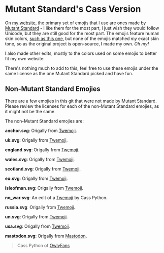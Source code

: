 # Mutant Standard's Cass Version

On [my website](https://github.com/DynTylluan/owly.fans), the primary set of emojis that I use are ones made by [Mutant Standard](https://mutant.tech) - I like them for the most part, I just wish they would follow Unicode, but they are still good for the most part. The emojis feature human skin colors, [such as this one](https://github.com/mutantstandard/build/blob/master/input/expressions/hands/hmn/wave%20%5Bhmn%5D.svg), but none of the emojis matched _my_ exact skin tone, so as the original project is open-source, I made my own. _Oh my!_

I also made other edits, mostly to the colors used on some emojis to better fit my own website.

There's nothing much to add to this, feel free to use these emojis under the same license as the one Mutant Standard picked and have fun.

## Non-Mutant Standard Emojies

There are a few emojies in this git that were not made by Mutant Standard. Please review the licenses for each of the non-Mutant Standard emojies, as it might not be the same.

The non-Mutant Standard emojies are:

**anchor.svg**: Origally from [Twemoji](https://github.com/twitter/twemoji).

**uk.svg**: Origally from [Twemoji](https://github.com/twitter/twemoji).

**england.svg**: Origally from [Twemoji](https://github.com/twitter/twemoji).

**wales.svg**: Origally from [Twemoji](https://github.com/twitter/twemoji).

**scotland.svg**: Origally from [Twemoji](https://github.com/twitter/twemoji).

**eu.svg**: Origally from [Twemoji](https://github.com/twitter/twemoji).

**isleofman.svg**: Origally from [Twemoji](https://github.com/twitter/twemoji).

**no_war.svg**: An edit of a [Twemoji](https://github.com/twitter/twemoji) by Cass Python.

**russia.svg**: Origally from [Twemoji](https://github.com/twitter/twemoji).

**un.svg**: Origally from [Twemoji](https://github.com/twitter/twemoji).

**usa.svg**: Origally from [Twemoji](https://github.com/twitter/twemoji).

**mastodon.svg**: Origally from [Mastodon](https://github.com/mastodon/mastodon).

> Cass Python of [OwlyFans](https://owly.fans)